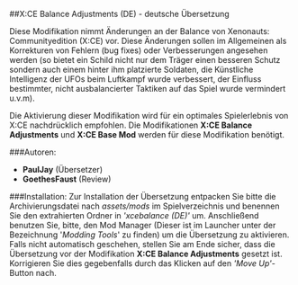##X:CE Balance Adjustments (DE) - deutsche Übersetzung

Diese Modifikation nimmt Änderungen an der Balance von Xenonauts: Communityedition (X:CE) vor. Diese Änderungen sollen im Allgemeinen als Korrekturen von Fehlern (bug fixes) oder Verbesserungen angesehen werden (so bietet ein Schild nicht nur dem Träger einen besseren Schutz sondern auch einem hinter ihm platzierte Soldaten, die Künstliche Intelligenz der UFOs beim Luftkampf wurde verbessert, der Einfluss bestimmter, nicht ausbalancierter Taktiken auf das Spiel wurde vermindert  u.v.m). 

Die Aktivierung dieser Modifikation wird für ein optimales Spielerlebnis von X:CE nachdrücklich empfohlen.
Die Modifikationen **X:CE Balance Adjustments** und **X:CE Base Mod** werden für diese Modifikation benötigt.

###Autoren:
- **PaulJay** (Übersetzer)
- **GoethesFaust** (Review)

###Installation:
Zur Installation der Übersetzung entpacken Sie bitte die Archivierungsdatei nach *assets/mods* im Spielverzeichnis und benennen Sie den extrahierten Ordner in *'xcebalance (DE)'* um. Anschließend benutzen Sie, bitte, den Mod Manager (Dieser ist im Launcher unter der Bezeichnung '*Modding Tools*' zu finden) um die Übersetzung zu aktivieren. Falls nicht automatisch geschehen, stellen Sie am Ende sicher, dass die Übersetzung vor der Modifikation **X:CE Balance Adjustments** gesetzt ist. Korrigieren Sie dies gegebenfalls durch das Klicken auf den *'Move Up'*-Button nach.

